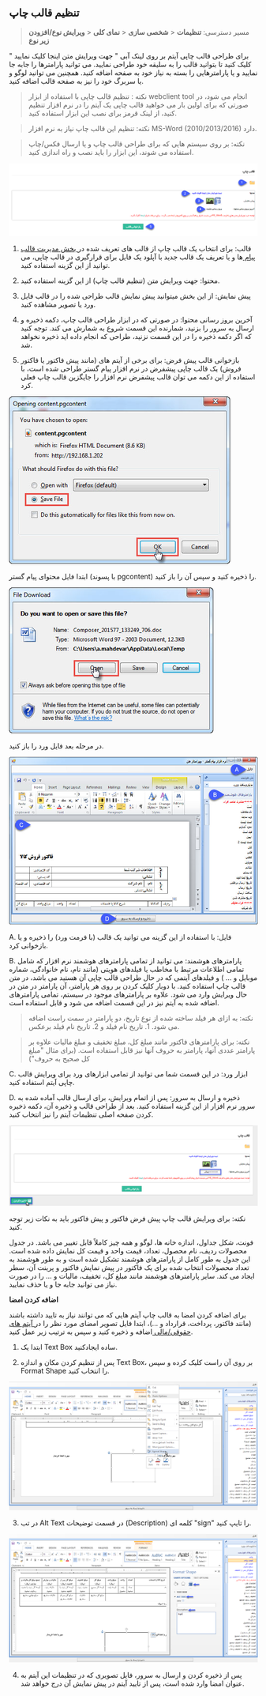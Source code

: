﻿## تنظیم قالب چاپ

> مسیر دسترسی: **تنظیمات** < **شخصی سازی** < **نمای کلی**  < **ویرایش نوع/افزودن زیر نوع**

برای طراحی قالب چاپی آیتم بر روی لینک آبی " جهت ویرایش متن اینجا کلیک نمایید " کلیک کنید تا بتوانید قالب را به سلیقه خود طراحی نمایید. می توانید پارامترها را جابه جا نمایید و یا پارامترهایی را بسته به نیاز خود به صفحه اضافه کنید. همچنین می توانید لوگو و یا سربرگ خود را نیز به صفحه قالب اضافه کنید.

>  نکته : تنظیم قالب چاپی با استفاده از ابزار webclient tool انجام می شود، در صورتی که برای اولین بار می خواهید قالب چاپی یک آیتم را در نرم افزار تنظیم کنید، از لینک قرمز برای نصب این ابزار استفاده کنید.


> نکته: تنظیم این قالب چاپ نیاز به نرم افزار MS-Word (2010/2013/2016) دارد.

> نکته: بر روی سیستم هایی که برای طراحی قالب چاپ و یا ارسال فکس/چاپ استفاده می شوند، این ابزار را باید نصب و راه اندازی کنید.


![](printpreviewdesign1.png)

1. قالب: برای انتخاب یک قالب چاپ از  قالب های تعریف شده در[ بخش مدیریت قالب پیام ](https://github.com/1stco/PayamGostarDocs/blob/master/help%202.5.4/Basic-Information/Model-message-management/Model-message-management.md)ها  و یا تعریف یک قالب جدید با آپلود یک فایل برای قرارگیری در قالب چاپی، می توانید از این گزینه استفاده کنید.

2. محتوا: جهت ویرایش متن (تنظیم قالب چاپ) از این گزینه استفاده کنید.

3. پیش نمایش:  از این بخش میتوانید پیش نمایش قالب طراحی شده را در قالب فایل ورد یا تصویر مشاهده کنید.

4. آخرین بروز رسانی محتوا: در صورتی که در ابزار طراحی قالب چاپ، دکمه ذخیره و ارسال به سرور را بزنید، شمارنده این قسمت شروع به شمارش می کند. توجه کنید که اگر دکمه ذخیره را در این قسمت نزنید، طراحی که انجام داده اید ذخیره نخواهد شد.

5. بازخوانی قالب پیش فرض: برای برخی از آیتم های (مانند پیش فاکتور یا فاکتور فروش) یک قالب چاپی پیشفرض در نرم افزار پیام گستر طراحی شده است، با استفاده از این دکمه می توان قالب پیشفرض نرم افزار را جایگزین قالب چاپ فعلی کرد.

![](printpreviewdesign2.jpg)

ابتدا فایل محتوای پیام گستر (با پسوند pgcontent) را ذخیره کنید و سپس آن را باز کنید.

![](printpreviewdesign4.jpg)


در مرحله بعد فایل ورد را باز کنید.

![](printpreviewdesign5.jpg)

A. فایل: با استفاده از این گزینه می توانید یک قالب (با فرمت ورد) را ذخیره و یا بازخوانی کرد.

B. پارامترهای هوشمند: می توانید از تمامی پارامترهای هوشمند نرم افزار که شامل تمامی اطلاعات مرتبط با مخاطب یا فیلدهای هویتی (مانند نام، نام خانوادگی، شماره موبایل و ... ) و فیلدهای آیتمی که در حال طراحی قالب چاپی آن هستید می باشد، در متن قالب چاپ استفاده کنید. با دوبار کلیک کردن بر روی هر پارامتر، آن پارامتر در متن در حال ویرایش وارد می شود. علاوه بر پارامترهای موجود در سیستم، تمامی پارامترهای اضافه شده به آیتم نیز در این قسمت اضافه می شود و قابل استفاده است.

> نکته: به ازای هر فیلد ساخته شده از نوع تاریخ، دو پارامتر در سمت راست اضافه می شود. 1. تاریخ نام فیلد و 2. تاریخ نام فیلد برعکس.

> نکته: برای پارامترهای فاکتور مانند مبلغ کل، مبلغ تخفیف و مبلغ مالیات علاوه بر پارامتر عددی آنها، پارامتر به حروف آنها نیز قابل استفاده است. (برای مثال "مبلغ کل صحیح به حروف")

C. ابزار ورد: در این قسمت شما می توانید از تمامی ابزارهای ورد برای ویرایش قالب چاپی آیتم استفاده کنید.

D. ذخیره و ارسال به سرور: پس از اتمام ویرایش، برای ارسال قالب آماده شده به سرور نرم افزار از این گزینه استفاده کنید. بعد از طراحی قالب و ذخیره آن، دکمه ذخیره کردن صفحه اصلی تنظیمات آیتم را نیز انتخاب کنید.

![](printpreviewdesign9.png)

نکته: برای ویرایش قالب چاپ پیش فرض فاکتور و پیش فاکتور باید به نکات زیر توجه کنید.

فونت، شکل جداول، اندازه خانه ها، لوگو و همه چیز کاملاً قابل تغییر می باشد.
در جدول محصولات ردیف، نام محصول، تعداد، قیمت واحد و قیمت کل نمایش داده شده است. این جدول به طور کامل از پارامترهای هوشمند تشکیل شده است و به طور هوشمند به تعداد محصولات انتخاب شده برای یک فاکتور در پیش نمایش فاکتور و پرینت آن، سطر ایجاد می کند.
سایر پارامترهای هوشمند مانند مبلغ کل، تخفیف، مالیات و ... را در صورت نیاز می توانید جابه جا و یا حذف نمایید.

**اضافه کردن امضا**


برای اضافه کردن امضا به قالب چاپ آیتم هایی که می توانند نیاز به تایید داشته باشند (مانند فاکتور، پرداخت، قرارداد و ...)، ابتدا فایل تصویر امضای مورد نظر را در[  آیتم های حقوقی/مالی ](https://github.com/1stco/PayamGostarDocs/blob/master/help2.5.4/Settings/Personalization-crm/Overview/General-information/Legal-financial-items/Legal-financial-items.md) اضافه و ذخیره کنید و سپس به ترتیب زیر عمل کنید.

1. ابتدا یک Text Box ساده ایجادکنید.

2. پس از تنظیم کردن مکان و اندازه Text Box، بر روی آن راست کلیک کرده و سپس Format Shape را انتخاب کنید.

![](printpreviewdesign7.png)

3. در تب Alt Text در قسمت توضیحات (Description) کلمه ای "sign" را تایپ کنید.

![](printpreviewdesign8.png)

4. پس از ذخیره کردن و ارسال به سرور، فایل تصویری که در تنظیمات این آیتم به عنوان امضا وارد شده است، پس از تایید آیتم در پیش نمایش آن درج خواهد شد.

